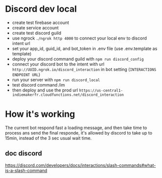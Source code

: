 # Discord dev local

- create test firebase account
- create service account
- create test discord guild
- use ngrock `./ngrok http 4000` to connect your local env to discord intent url
- set your app_id, guid_id, and bot_token in .env file (use .env.template as template)
- deploy your discord command guild with `npm run discord_config`
- connect your discord bot to the intent with url `http://UUID.ngrok.io/discord_interaction` in bot setting (`INTERACTIONS ENDPOINT URL`)
- run your server with `npm run discord_local`
- test discord command /im
- then deploy and use the prod url `https://us-central1-indiemakerfr.cloudfunctions.net/discord_interaction`

# How it's working 

The current bot respond fast a loading message, and then take time to process ans send the final responde, it's allowed by discord to take up to 15min, instead of the 3 sec usual wait time.
## doc discord
https://discord.com/developers/docs/interactions/slash-commands#what-is-a-slash-command
